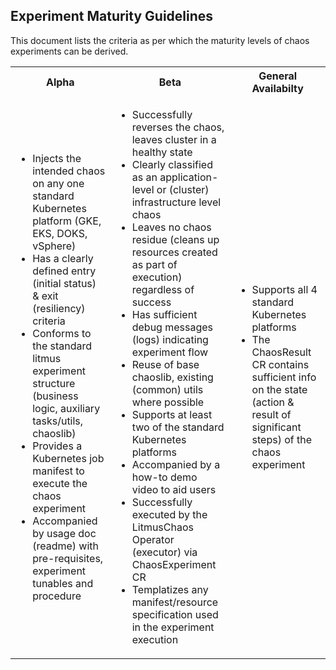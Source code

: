 ## Experiment Maturity Guidelines

This document lists the criteria as per which the maturity levels of chaos experiments can be derived.

<table>

 <tr>
  <th> Alpha </th>
  <th> Beta </th>
  <th> General Availabilty </th>
 </tr>

 <tr>

  <td> 
   <ul>
    <li>Injects the intended chaos on any one standard Kubernetes platform (GKE, EKS, DOKS, vSphere)</li>
    <li>Has a clearly defined entry (initial status) & exit (resiliency) criteria</li> 
    <li>Conforms to the standard litmus experiment structure (business logic, auxiliary tasks/utils, chaoslib)</li>
    <li>Provides a Kubernetes job manifest to execute the chaos experiment</li>
    <li>Accompanied by usage doc (readme) with pre-requisites, experiment tunables and procedure</li>
   </ul>
  </td>

  <td>
   <ul>
     <li>Successfully reverses the chaos, leaves cluster in a healthy state</li>
     <li>Clearly classified as an application-level or (cluster) infrastructure level chaos</li>
     <li>Leaves no chaos residue (cleans up resources created as part of execution) regardless of success</li>
     <li>Has sufficient debug messages (logs) indicating experiment flow</li>
     <li>Reuse of base chaoslib, existing (common) utils where possible</li>
     <li>Supports at least two of the standard Kubernetes platforms</li> 
     <li>Accompanied by a how-to demo video to aid users</li>
     <li>Successfully executed by the LitmusChaos Operator (executor) via ChaosExperiment CR</li>
     <li>Templatizes any manifest/resource specification used in the experiment execution</li>
   </ul> 
  </td>

  <td>
   <ul>
     <li>Supports all 4 standard Kubernetes platforms</li>
     <li>The ChaosResult CR contains sufficient info on the state (action & result of significant steps) of the chaos experiment</li>
   </ul>
  </td>

 </tr>

</table>
